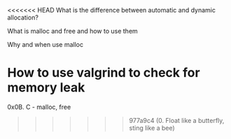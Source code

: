 <<<<<<< HEAD
What is the difference between automatic and dynamic allocation?

What is malloc and free and how to use them

Why and when use malloc

How to use valgrind to check for memory leak
=======
0x0B. C - malloc, free
>>>>>>> 977a9c4 (0. Float like a butterfly, sting like a bee)

